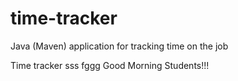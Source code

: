 # time-tracker
Java (Maven) application for tracking time on the job

Time tracker
sss fggg
Good Morning Students!!!
